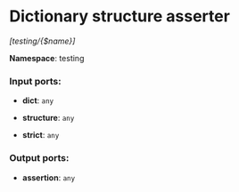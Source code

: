 # Dictionary structure asserter

_[testing/{$name}]_

__Namespace__: testing

### Input ports:

* __dict__: ` any `


* __structure__: ` any `


* __strict__: ` any `

### Output ports:

* __assertion__: ` any `

